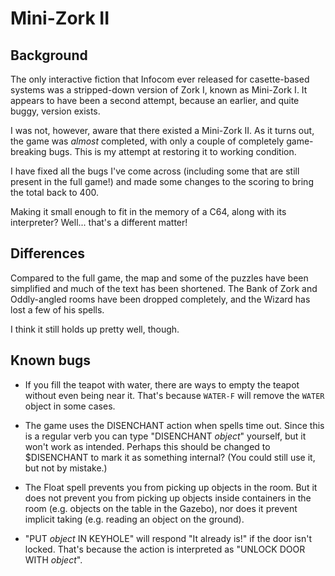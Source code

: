 # Mini-Zork II

## Background

The only interactive fiction that Infocom ever released for
casette-based systems was a stripped-down version of Zork I, known as
Mini-Zork I. It appears to have been a second attempt, because an
earlier, and quite buggy, version exists.

I was not, however, aware that there existed a Mini-Zork II. As it
turns out, the game was *almost* completed, with only a couple of
completely game-breaking bugs. This is my attempt at restoring it to
working condition.

I have fixed all the bugs I've come across (including some that are
still present in the full game!) and made some changes to the scoring
to bring the total back to 400.

Making it small enough to fit in the memory of a C64, along with its
interpreter? Well... that's a different matter!

## Differences

Compared to the full game, the map and some of the puzzles have been
simplified and much of the text has been shortened. The Bank of Zork
and Oddly-angled rooms have been dropped completely, and the Wizard
has lost a few of his spells.

I think it still holds up pretty well, though.

## Known bugs

* If you fill the teapot with water, there are ways to empty the
  teapot without even being near it. That's because ```WATER-F``` will
  remove the ```WATER``` object in some cases.

* The game uses the DISENCHANT action when spells time out. Since this
  is a regular verb you can type "DISENCHANT *object*" yourself, but it
  won't work as intended. Perhaps this should be changed to
  $DISENCHANT to mark it as something internal? (You could still use
  it, but not by mistake.)

* The Float spell prevents you from picking up objects in the room.
  But it does not prevent you from picking up objects inside
  containers in the room (e.g. objects on the table in the Gazebo),
  nor does it prevent implicit taking (e.g. reading an object on the
  ground).

* "PUT *object* IN KEYHOLE" will respond "It already is!" if the door
  isn't locked. That's because the action is interpreted as "UNLOCK
  DOOR WITH *object*".
